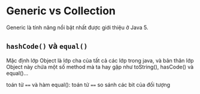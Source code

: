 # Generic vs Collection
Generic là tính năng nổi bật nhất được giới thiệu ở Java 5.

## `hashCode()` và `equal()`
Mặc định lớp Object là lớp cha của tất cả các lớp trong java, và bản thân lớp Object này chứa một số method mà ta hay gặp như toString(), hasCode() và equal()...

toán tử `==` và hàm equal(): toán tử `==` so sánh các bit của đối tượng

